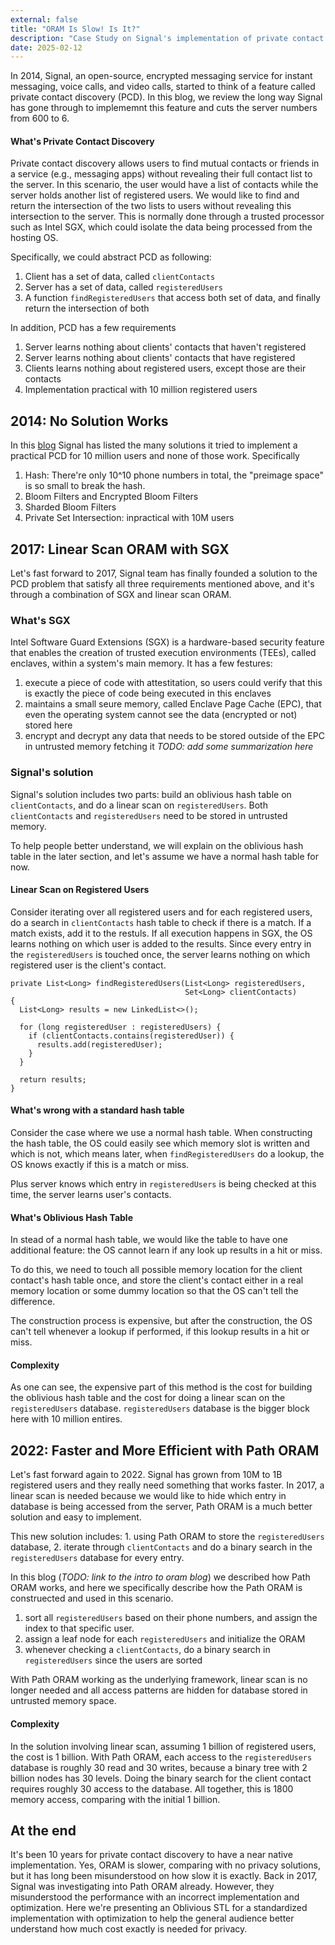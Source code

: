 ```yaml
---
external: false
title: "ORAM Is Slow! Is It?"
description: "Case Study on Signal's implementation of private contact discovery using ORAM"
date: 2025-02-12
---
```


In 2014, Signal, an open-source, encrypted messaging service for instant messaging, voice calls, and video calls, started to think of a feature called private contact discovery (PCD). In this blog, we review the long way Signal has gone through to implememnt this feature and cuts the server numbers from 600 to 6. 

#### What's Private Contact Discovery
Private contact discovery allows users to find mutual contacts or friends in a service (e.g., messaging apps) without revealing their full contact list to the server. In this scenario, the user would have a list of contacts while the server holds another list of registered users. We would like to find and return the intersection of the two lists to users without revealing this intersection to the server. This is normally done through a trusted processor such as Intel SGX, which could isolate the data being processed from the hosting OS. 

Specifically, we could abstract PCD as following:
1. Client has a set of data, called `clientContacts`
2. Server has a set of data, called `registeredUsers`
3. A function `findRegisteredUsers` that access both set of data, and finally return the intersection of both

In addition, PCD has a few requirements 
1. Server learns nothing about clients' contacts that haven't registered
2. Server learns nothing about clients' contacts that have registered
3. Clients learns nothing about registered users, except those are their contacts
4. Implementation practical with 10 million registered users

## 2014: No Solution Works
In this [blog](https://signal.org/blog/contact-discovery/) Signal has listed the many solutions it tried to implement a practical PCD for 10 million users and none of those work. Specifically
1. Hash: There're only 10^10 phone numbers in total, the "preimage space" is so small to break the hash.
2. Bloom Filters and Encrypted Bloom Filters
3. Sharded Bloom Filters
4. Private Set Intersection: inpractical with 10M users

## 2017: Linear Scan ORAM with SGX
Let's fast forward to 2017, Signal team has finally founded a solution to the PCD problem that satisfy all three requirements mentioned above, and it's through a combination of SGX and linear scan ORAM. 
### What's SGX 
Intel Software Guard Extensions (SGX) is a hardware-based security feature that enables the creation of trusted execution environments (TEEs), called enclaves, within a system's main memory. It has a few festures: 
1. execute a piece of code with attestitation, so users could verify that this is exactly the piece of code being executed in this enclaves
2. maintains a small seure memory, called Enclave Page Cache (EPC), that even the operating system cannot see the data (encrypted or not) stored here 
3. encrypt and decrypt any data that needs to be stored outside of the EPC in untrusted memory fetching it 
_TODO: add some summarization here_
### Signal's solution
Signal's solution includes two parts: build an oblivious hash table on `clientContacts`, and do a linear scan on `registeredUsers`. Both `clientContacts` and `registeredUsers` need to be stored in untrusted memory. 

To help people better understand, we will explain on the oblivious hash table in the later section, and let's assume we have a normal hash table for now. 

#### Linear Scan on Registered Users 
Consider iterating over all registered users and for each registered users, do a search in `clientContacts` hash table to check if there is a match. If a match exists, add it to the restuls. If all execution happens in SGX, the OS learns nothing on which user is added to the results. Since every entry in the `registeredUsers` is touched once, the server learns nothing on which registered user is the client's contact.
```
private List<Long> findRegisteredUsers(List<Long> registeredUsers,
                                       Set<Long> clientContacts)
{
  List<Long> results = new LinkedList<>();

  for (long registeredUser : registeredUsers) {
    if (clientContacts.contains(registeredUser)) {
      results.add(registeredUser);
    }
  }

  return results;
}
```

#### What's wrong with a standard hash table
Consider the case where we use a normal hash table. When constructing the hash table, the OS could easily see which memory slot is written and which is not, which means later, when `findRegisteredUsers` do a lookup, the OS knows exactly if this is a match or miss. 

Plus server knows which entry in `registeredUsers` is being checked at this time, the server learns user's contacts. 

#### What's Oblivious Hash Table 
In stead of a normal hash table, we would like the table to have one additional feature: the OS cannot learn if any look up results in a hit or miss.  

To do this, we need to touch all possible memory location for the client contact's hash table once, and store the client's contact either in a real memory location or some dummy location so that the OS can't tell the difference. 

The construction process is expensive, but after the construction, the OS can't tell whenever a lookup if performed, if this lookup results in a hit or miss. 

#### Complexity
As one can see, the expensive part of this method is the cost for building the oblivious hash table and the cost for doing a linear scan on the `registeredUsers` database.  `registeredUsers` database is the bigger block here with 10 million entires. 

## 2022: Faster and More Efficient with Path ORAM
Let's fast forward again to 2022. Signal has grown from 10M to 1B registered users and they really need something that works faster. In 2017, a linear scan is needed because we would like to hide which entry in database is being accessed from the server, Path ORAM is a much better solution and easy to implement. 

This new solution includes: 1. using Path ORAM to store the `registeredUsers` database,  2. iterate through `clientContacts` and do a binary search in the `registeredUsers` database for every entry.

In this blog (_TODO: link to the intro to oram blog_) we described how Path ORAM works, and here we specifically describe how the Path ORAM is construected and used in this scenario. 
1. sort all `registeredUsers` based on their phone numbers, and assign the index to that specific user. 
2. assign a leaf node for each `registeredUsers` and initialize the ORAM
3. whenever checking a `clientContacts`, do a binary search in `registeredUsers` since the users are sorted

With Path ORAM working as the underlying framework, linear scan is no longer needed and all access patterns are hidden for database stored in untrusted memory space. 

#### Complexity
In the solution involving linear scan, assuming 1 billion of registered users, the cost is 1 billion. With Path ORAM, each access to the `registeredUsers` database is roughly 30 read and 30 writes, because a binary tree with 2 billion nodes has 30 levels. Doing the binary search for the client contact requires roughly 30 access to the database. All together, this is 1800 memory access, comparing with the initial 1 billion. 

## At the end
It's been 10 years for private contact discovery to have a near native implementation. Yes, ORAM is slower, comparing with no privacy solutions, but it has long been misunderstood on how slow it is exactly. Back in 2017, Signal was investigating into Path ORAM already. However, they misunderstood the performance with an incorrect implementation and optimization. Here we're presenting an Oblivious STL for a standardized implementation with optimization to help the general audience better understand how much cost exactly is needed for privacy. 

